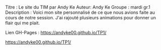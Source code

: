 Titre : Le site du TIM par Andy Ke
Auteur: Andy Ke
Groupe : mardi gr.1
Description : Voici mon site personnalisé de ce que nous avions faite 
au cours de notre session. J'ai rajouté plusieurs animations pour donner un flair qui me plait.

Lien GH-Pages : https://andyke00.github.io/TP1/


https://andyke00.github.io/TP1/
